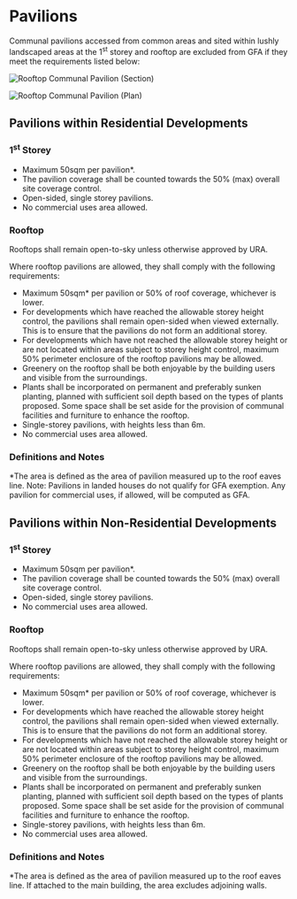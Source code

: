 # Pavilions

Communal pavilions accessed from common areas and sited within lushly landscaped areas at the 1<sup>st</sup> storey and rooftop are excluded from GFA if they meet the requirements listed below:

![Rooftop Communal Pavilion (Section)](https://www.ura.gov.sg/-/media/Corporate/Guidelines/Development-control/GFA/GFA-42A-rooftop-communal-pavilion_section.jpg)

![Rooftop Communal Pavilion (Plan)](https://www.ura.gov.sg/-/media/Corporate/Guidelines/Development-control/GFA/GFA-42B-rooftop-communal-pavilion_plan.jpg?h=403&w=800)

## Pavilions within Residential Developments

### 1<sup>st</sup> Storey

- Maximum 50sqm per pavilion\*.
- The pavilion coverage shall be counted towards the 50% (max) overall site coverage control.
- Open-sided, single storey pavilions.
- No commercial uses area allowed.

### Rooftop

Rooftops shall remain open-to-sky unless otherwise approved by URA.

Where rooftop pavilions are allowed, they shall comply with the following requirements:

- Maximum 50sqm\* per pavilion or 50% of roof coverage, whichever is lower.
- For developments which have reached the allowable storey height control, the pavilions shall remain open-sided when viewed externally. This is to ensure that the pavilions do not form an additional storey.
- For developments which have not reached the allowable storey height or are not located within areas subject to storey height control, maximum 50% perimeter enclosure of the rooftop pavilions may be allowed.
- Greenery on the rooftop shall be both enjoyable by the building users and visible from the surroundings.
- Plants shall be incorporated on permanent and preferably sunken planting, planned with sufficient soil depth based on the types of plants proposed. Some space shall be set aside for the provision of communal facilities and furniture to enhance the rooftop.
- Single-storey pavilions, with heights less than 6m.
- No commercial uses area allowed.

### Definitions and Notes

\*The area is defined as the area of pavilion measured up to the roof eaves line.
Note: Pavilions in landed houses do not qualify for GFA exemption. Any pavilion for commercial uses, if allowed, will be computed as GFA.

## Pavilions within Non-Residential Developments

### 1<sup>st</sup> Storey

- Maximum 50sqm per pavilion\*.
- The pavilion coverage shall be counted towards the 50% (max) overall site coverage control.
- Open-sided, single storey pavilions.
- No commercial uses area allowed.

### Rooftop

Rooftops shall remain open-to-sky unless otherwise approved by URA.

Where rooftop pavilions are allowed, they shall comply with the following requirements:

- Maximum 50sqm\* per pavilion or 50% of roof coverage, whichever is lower.
- For developments which have reached the allowable storey height control, the pavilions shall remain open-sided when viewed externally. This is to ensure that the pavilions do not form an additional storey.
- For developments which have not reached the allowable storey height or are not located within areas subject to storey height control, maximum 50% perimeter enclosure of the rooftop pavilions may be allowed.
- Greenery on the rooftop shall be both enjoyable by the building users and visible from the surroundings.
- Plants shall be incorporated on permanent and preferably sunken planting, planned with sufficient soil depth based on the types of plants proposed. Some space shall be set aside for the provision of communal facilities and furniture to enhance the rooftop.
- Single-storey pavilions, with heights less than 6m.
- No commercial uses area allowed.

### Definitions and Notes

\*The area is defined as the area of pavilion measured up to the roof eaves line. If attached to the main building, the area excludes adjoining walls.
